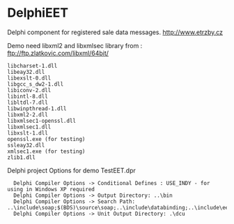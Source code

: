 # DelphiEET
Delphi component for registered sale data messages. http://www.etrzby.cz 

Demo need libxml2 and libxmlsec library from : ftp://ftp.zlatkovic.com/libxml/64bit/
```
libcharset-1.dll
libeay32.dll
libexslt-0.dll
libgcc_s_dw2-1.dll
libiconv-2.dll
libintl-8.dll
libltdl-7.dll
libwinpthread-1.dll
libxml2-2.dll
libxmlsec1-openssl.dll
libxmlsec1.dll
libxslt-1.dll
openssl.exe (for testing)
ssleay32.dll
xmlsec1.exe (for testing)
zlib1.dll
```

Delphi project Options for demo TestEET.dpr

```
  Delphi Compiler Options -> Conditional Defines : USE_INDY - for using in Windows XP required
  Delphi Compiler Options -> Output Directory: ..\bin
  Delphi Compiler Options -> Search Path: ..\include\soap;$(BDS)\source\soap;..\include\databinding;..\include\eet;..\include\synapse;..\include\szutils;..\include\xmlsec
  Delphi Compiler Options -> Unit Output Directory: .\dcu
```
